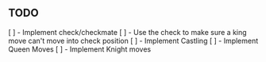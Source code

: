 ## TODO
 [ ] - Implement check/checkmate
 [ ] - Use the check to make sure a king move can't move into check position
 [ ] - Implement Castling
 [ ] - Implement Queen Moves
 [ ] - Implement Knight moves
 